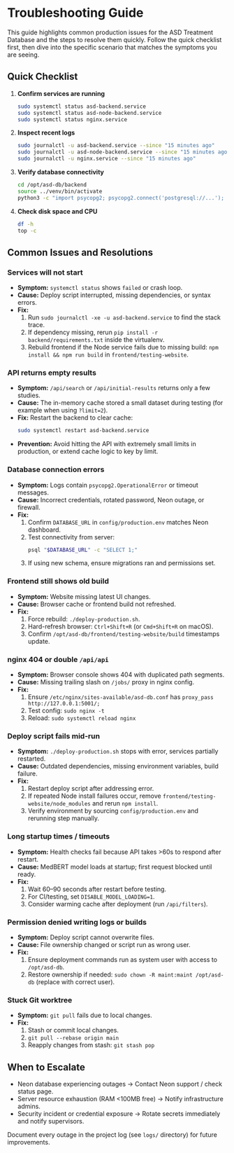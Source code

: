 # Troubleshooting Guide

This guide highlights common production issues for the ASD Treatment Database and the steps to resolve them quickly. Follow the quick checklist first, then dive into the specific scenario that matches the symptoms you are seeing.

## Quick Checklist

1. **Confirm services are running**
   ```bash
   sudo systemctl status asd-backend.service
   sudo systemctl status asd-node-backend.service
   sudo systemctl status nginx.service
   ```
2. **Inspect recent logs**
   ```bash
   sudo journalctl -u asd-backend.service --since "15 minutes ago"
   sudo journalctl -u asd-node-backend.service --since "15 minutes ago"
   sudo journalctl -u nginx.service --since "15 minutes ago"
   ```
3. **Verify database connectivity**
   ```bash
   cd /opt/asd-db/backend
   source ../venv/bin/activate
   python3 -c "import psycopg2; psycopg2.connect('postgresql://...'); print('DB OK')"
   ```
4. **Check disk space and CPU**
   ```bash
   df -h
   top -c
   ```

## Common Issues and Resolutions

### Services will not start
- **Symptom:** `systemctl status` shows `failed` or crash loop.
- **Cause:** Deploy script interrupted, missing dependencies, or syntax errors.
- **Fix:**
  1. Run `sudo journalctl -xe -u asd-backend.service` to find the stack trace.
  2. If dependency missing, rerun `pip install -r backend/requirements.txt` inside the virtualenv.
  3. Rebuild frontend if the Node service fails due to missing build: `npm install && npm run build` in `frontend/testing-website`.

### API returns empty results
- **Symptom:** `/api/search` or `/api/initial-results` returns only a few studies.
- **Cause:** The in-memory cache stored a small dataset during testing (for example when using `?limit=2`).
- **Fix:** Restart the backend to clear cache:
  ```bash
  sudo systemctl restart asd-backend.service
  ```
- **Prevention:** Avoid hitting the API with extremely small limits in production, or extend cache logic to key by limit.

### Database connection errors
- **Symptom:** Logs contain `psycopg2.OperationalError` or timeout messages.
- **Cause:** Incorrect credentials, rotated password, Neon outage, or firewall.
- **Fix:**
  1. Confirm `DATABASE_URL` in `config/production.env` matches Neon dashboard.
  2. Test connectivity from server:
     ```bash
     psql "$DATABASE_URL" -c "SELECT 1;"
     ```
  3. If using new schema, ensure migrations ran and permissions set.

### Frontend still shows old build
- **Symptom:** Website missing latest UI changes.
- **Cause:** Browser cache or frontend build not refreshed.
- **Fix:**
  1. Force rebuild: `./deploy-production.sh`.
  2. Hard-refresh browser: `Ctrl+Shift+R` (or `Cmd+Shift+R` on macOS).
  3. Confirm `/opt/asd-db/frontend/testing-website/build` timestamps update.

### nginx 404 or double `/api/api`
- **Symptom:** Browser console shows 404 with duplicated path segments.
- **Cause:** Missing trailing slash on `/jobs/` proxy in nginx config.
- **Fix:**
  1. Ensure `/etc/nginx/sites-available/asd-db.conf` has `proxy_pass http://127.0.0.1:5001/;`
  2. Test config: `sudo nginx -t`
  3. Reload: `sudo systemctl reload nginx`

### Deploy script fails mid-run
- **Symptom:** `./deploy-production.sh` stops with error, services partially restarted.
- **Cause:** Outdated dependencies, missing environment variables, build failure.
- **Fix:**
  1. Restart deploy script after addressing error.
  2. If repeated Node install failures occur, remove `frontend/testing-website/node_modules` and rerun `npm install`.
  3. Verify environment by sourcing `config/production.env` and rerunning step manually.

### Long startup times / timeouts
- **Symptom:** Health checks fail because API takes >60s to respond after restart.
- **Cause:** MedBERT model loads at startup; first request blocked until ready.
- **Fix:**
  1. Wait 60–90 seconds after restart before testing.
  2. For CI/testing, set `DISABLE_MODEL_LOADING=1`.
  3. Consider warming cache after deployment (run `/api/filters`).

### Permission denied writing logs or builds
- **Symptom:** Deploy script cannot overwrite files.
- **Cause:** File ownership changed or script run as wrong user.
- **Fix:**
  1. Ensure deployment commands run as system user with access to `/opt/asd-db`.
  2. Restore ownership if needed: `sudo chown -R maint:maint /opt/asd-db` (replace with correct user).

### Stuck Git worktree
- **Symptom:** `git pull` fails due to local changes.
- **Fix:**
  1. Stash or commit local changes.
  2. `git pull --rebase origin main`
  3. Reapply changes from stash: `git stash pop`

## When to Escalate
- Neon database experiencing outages → Contact Neon support / check status page.
- Server resource exhaustion (RAM <100MB free) → Notify infrastructure admins.
- Security incident or credential exposure → Rotate secrets immediately and notify supervisors.

Document every outage in the project log (see `logs/` directory) for future improvements.
